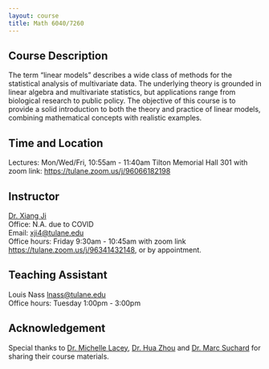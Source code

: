 ```yaml
---
layout: course
title: Math 6040/7260
---
```


## Course Description

The term “linear models” describes a wide class of methods for the statistical analysis of multivariate data. The underlying theory is grounded in linear algebra and multivariate statistics, but applications range from biological research to public policy. The objective of this course is to provide a solid introduction to both the theory and practice of linear models, combining mathematical concepts with realistic examples.

## Time and Location

Lectures: Mon/Wed/Fri, 10:55am - 11:40am Tilton Memorial Hall 301 with zoom link: <https://tulane.zoom.us/j/96066182198>

## Instructor

[Dr. Xiang Ji](https://sse.tulane.edu/math/faculty/ji)\
Office: N.A. due to COVID\
Email: <xji4@tulane.edu>\
Office hours: Friday 9:30am - 10:45am with zoom link <https://tulane.zoom.us/j/96341432148>, or by appointment.


## Teaching Assistant

Louis Nass <lnass@tulane.edu>\
Office hours: Tuesday 1:00pm - 3:00pm

## Acknowledgement

Special thanks to [Dr. Michelle Lacey](https://sse.tulane.edu/math/faculty/lacey), [Dr. Hua Zhou](http://hua-zhou.github.io/) and [Dr. Marc Suchard](https://ph.ucla.edu/faculty/suchard) for sharing their course materials.

